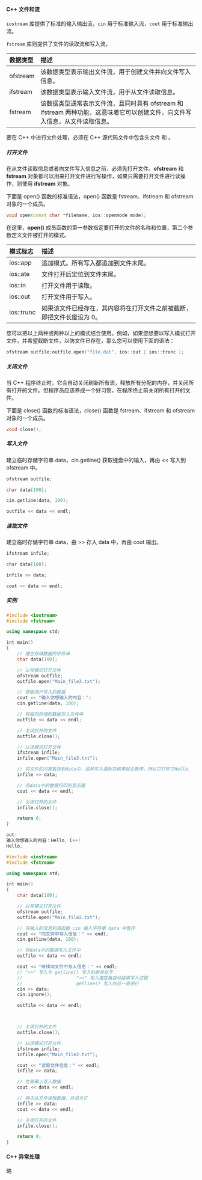 #### C++ 文件和流

`iostream` 库提供了标准的输入输出流，`cin` 用于标准输入流，`cout` 用于标准输出流。

`fstream` 库则提供了文件的读取流和写入流，

| 数据类型 | 描述                                                         |
| :------- | :----------------------------------------------------------- |
| ofstream | 该数据类型表示输出文件流，用于创建文件并向文件写入信息。     |
| ifstream | 该数据类型表示输入文件流，用于从文件读取信息。               |
| fstream  | 该数据类型通常表示文件流，且同时具有 ofstream 和 ifstream 两种功能，这意味着它可以创建文件，向文件写入信息，从文件读取信息。 |

要在 C++ 中进行文件处理，必须在 C++ 源代码文件中包含头文件 <iostream> 和 <fstream>。

##### 打开文件

在从文件读取信息或者向文件写入信息之前，必须先打开文件。**ofstream** 和 **fstream** 对象都可以用来打开文件进行写操作，如果只需要打开文件进行读操作，则使用 **ifstream** 对象。

下面是 open() 函数的标准语法，open() 函数是 fstream、ifstream 和 ofstream 对象的一个成员。

```c++
void open(const char *filename, ios::openmode mode);
```

在这里，**open()** 成员函数的第一参数指定要打开的文件的名称和位置，第二个参数定义文件被打开的模式。

| 模式标志   | 描述                                                         |
| :--------- | :----------------------------------------------------------- |
| ios::app   | 追加模式。所有写入都追加到文件末尾。                         |
| ios::ate   | 文件打开后定位到文件末尾。                                   |
| ios::in    | 打开文件用于读取。                                           |
| ios::out   | 打开文件用于写入。                                           |
| ios::trunc | 如果该文件已经存在，其内容将在打开文件之前被截断，即把文件长度设为 0。 |

您可以把以上两种或两种以上的模式结合使用。例如，如果您想要以写入模式打开文件，并希望截断文件，以防文件已存在，那么您可以使用下面的语法：

```cpp
ofstream outfile;outfile.open("file.dat", ios::out | ios::trunc );
```

##### 关闭文件

当 C++ 程序终止时，它会自动关闭刷新所有流，释放所有分配的内存，并关闭所有打开的文件。但程序员应该养成一个好习惯，在程序终止前关闭所有打开的文件。

下面是 close() 函数的标准语法，close() 函数是 fstream、ifstream 和 ofstream 对象的一个成员。

```cpp
void close();
```

##### 写入文件

建立临时存储字符串 data，cin.getline() 获取键盘中的输入，再由 << 写入到 ofstream 中。

```c++
ofstream outfile;

char data[100];

cin.getline(data, 100);

outfile << data << endl;
```

##### 读取文件

建立临时存储字符串 data，由  >> 存入 data 中，再由 cout 输出。

```c++
ifstream infile;

char data[100];

infile >> data;

cout << data << endl;
```

##### 实例

```c++
#include <iostream>
#include <fstream>

using namespace std;

int main()
{
    // 建立存储数据的字符串
    char data[100];

    // 以写模式打开文件
    ofstream outfile;
    outfile.open("Main_file3.txt");

    // 获取用户写入的数据
    cout << "输入你想输入的内容：";
    cin.getline(data, 100);

    // 将临时存储的数据写入文件中
    outfile << data << endl;

    // 关闭打开的文件
    outfile.close();

    // 以读模式打开文件
    ifstream infile;
    infile.open("Main_file3.txt");

    // 将文件的内容暂存到data中，这种写入遇到空格等就会暂停，所以只打印了Hello,
    infile >> data;

    // 将data中的数据打印到显示器
    cout << data << endl;

    // 关闭打开的文件
    infile.close();

    return 0;
}

out:
输入你想输入的内容：Hello, C++!  
Hello,
```

```c++
#include <iostream>
#include <fstream>

using namespace std;

int main()
{
    char data[100];

    // 以写模式打开文件
    ofstream outfile;
    outfile.open("Main_file2.txt");

    // 将输入的信息利用函数 cin 输入字符串 data 中暂存
    cout << "向文件中写入信息：" << endl;
    cin.getline(data, 100);

    // 将data中的数据写入文件中
    outfile << data << endl;

    cout << "继续向文件中写入信息：" << endl;
    // ">>" 写入与 getline() 写入的差异在于：
    //                    ">>" 写入遇空格自动结束写入过程
    //                    getline() 写入则可一直进行
    cin >> data;
    cin.ignore();

    outfile << data << endl;



    // 关闭打开的文件
    outfile.close();

    // 以读模式打开文件
    ifstream infile;
    infile.open("Main_file2.txt");

    cout << "读取文件信息：" << endl;
    infile >> data;

    // 在屏幕上写入数据
    cout << data << endl;

    // 再次从文件读取数据，并显示它
    infile >> data;
    cout << data << endl;

    // 关闭打开的文件
    infile.close();

    return 0;
}
```



#### C++ 异常处理

略



